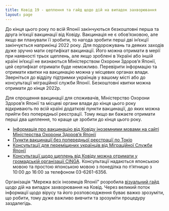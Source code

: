 ```yaml
---
title: Ковід 19 - щеплення та гайд щодо дій на випадок захворювання
layout: page
---
```


До кінця цього року по всій Японії закінчуються безкоштовні перша та друга ін’єкції вакцинації від Ковіду. Вакцинація не є обов’язковою, але якщо ви планували її зробити, то нагода зробити перші дві ін’єкції закінчується наприкінці 2022 року.  Для подорожувань та деяких заходів дуже зручно мати сертифікат вакцинації. Його можна отримати в мерії при наявності трьох щеплень, але якщо зроблені в Україні або іншій країні ін’єкції не визнаються Міністерством Охорони Здоров’я Японії, цей сертифікат отримати буде неможливо. Перевірити інформацію та отримати квитки на вакцинацію можна у місцевих органах влади. Зверніться до відділу підтримки українців у вашому місті або до консультації міграційної служби Японії. Безкоштовні квитки можна отримати до кінця 2022р.

Для спрощення вакцинації для споживачів, Міністерство Охорони Здоров’я Японії та місцеві органи влади до кінця цього року відкривають по всій країні додаткові пункти вакцинації, до яких можна прийти без попередньої реєстрації. Тому якщо ви бажаєте отримати перші два щеплення, то краще це зробити до кінця цього року.

* [Інформація про вакцинацію від Ковіду іноземними мовами на сайті Міністерства Охорони Здоров’я Японії](https://www.mhlw.go.jp/stf/seisakunitsuite/bunya/vaccine_tagengo.html)
* [Пункти вакцинації без попередньої реєстрації по Токіо](https://www.tokyovaccine-rsv.metro.tokyo.lg.jp/pages/nr220128.html)
* [Консультації для переміщених українців від Міграційної Служби Японії](https://www.moj.go.jp/isa/support/fresc/01_00254.html)
* [Консультації щодо щеплень від Ковіду можна отримати у громадській організації CINGA](https://www.cinga.or.jp/3311/). Консультації надаються японською мовою та простою японською мовою з понеділка по п’ятницю з 10:00 до 16:00 за телефоном 03-6261-6356.

Організація “Мережа всіх іноземців Японії” розробила [візуальний гайд](https://minna-health.com/en/2021/08/18/flowchart-for-covid-19-positive-people/) щодо дій на випадок захворювання на Ковід. Через великий поток інформації щодо вірусу та його розповсюдження буває важко зрозуміти, що робити, тому дуже важливо вивчити та зрозуміти процедуру заздалегідь. 


